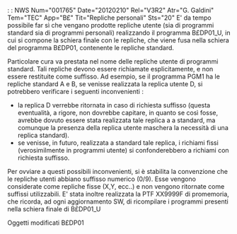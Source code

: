  :  : NWS Num="001765" Date="20120210" Rel="V3R2" Atr="G. Galdini" Tem="TEC" App="B£" Tit="Repliche personali" Sts="20"
E' da tempo possibile far sì che vengano prodotte repliche utente (sia di programmi standard sia di programmi personali) realizzando il programma B£DP01_U, in cui si compone la schiera finale con
le repliche, che viene fusa nella schiera del programma B£DP01, contenente le repliche standard.

Particolare cura va prestata nel nome delle repliche utente di programmi standard. Tali repliche devono essere richiamate esplicitamente, e non essere restituite come suffisso.
Ad esempio, se il programma PGM1 ha le repliche standard A e B, se venisse realizzata la replica utente D, si potrebbero verificare i seguenti inconvenienti : 
- la replica D verrebbe ritornata in caso di richiesta suffisso (questa eventualità, a rigore, non
dovrebbe capitare, in quanto se così fosse, avrebbe dovuto essere stata realizzata tale replica a a standard, ma comunque la presenza della replica utente maschera la necessità di una replica standard).
- se venisse, in futuro, realizzata a standard tale replica, i richiami fissi (verosimilmente in
programmi utente) si confonderebbero a richiami con richiesta suffisso.

Per ovviare a questi possibili inconvenienti, si è stabilita la convenzione che le repliche utenti
abbiano suffisso numerico (0/9).
Esse vengono considerate come repliche fisse (X,Y, ecc..) e non vengono ritornate come suffissi utilizzabili.
E' stata inoltre realizzata la PTF XX9999F di promemoria, che ricorda, ad ogni aggiornamento SW, di
ricompilare i programmi presenti nella schiera finale di B£DP01_U

Oggetti modificati
B£DP01
